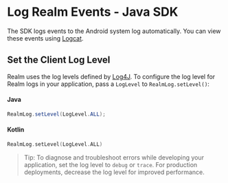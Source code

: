 # Log Realm Events - Java SDK
The SDK logs events to the Android system log automatically. You can
view these events using [Logcat](https://developer.android.com//studio/debug/am-logcat).

## Set the Client Log Level
Realm uses the log levels defined by [Log4J](https://logging.apache.org/log4j/1.2/apidocs/org/apache/log4j/Level.html).
To configure the log level for Realm logs in your application, pass a
`LogLevel` to
`RealmLog.setLevel()`:

#### Java

```java
RealmLog.setLevel(LogLevel.ALL);

```

#### Kotlin

```kotlin
RealmLog.setLevel(LogLevel.ALL)

```

> Tip:
> To diagnose and troubleshoot errors while developing your application, set the
log level to `debug` or `trace`. For production deployments, decrease the
log level for improved performance.
>
